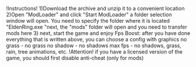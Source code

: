 !Instructions! 
1)Download the archive and unzip it to a convenient location
2)Open "ModLoader" and click "Start ModLoader" a folder selection window will open. You need to specify the folder where it is located "EldenRing.exe "next, the "mods" folder will open and you need to transfer mods here
3) next, start the game and enjoy
Fps Boost: after you have done everything that is written above, you can choose a config with graphics no grass - no grass no shadow - no shadows max fps - no shadows, grass, rain, tree animations, etc.
!Attention! if you have a licensed version of the game, you should first disable anti-cheat (only for mods)
